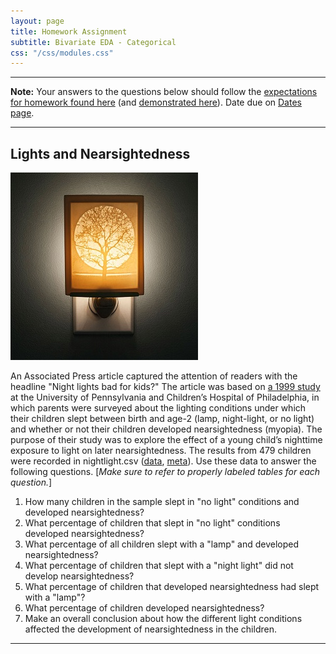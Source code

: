 ```yaml
---
layout: page
title: Homework Assignment
subtitle: Bivariate EDA - Categorical
css: "/css/modules.css"
---
```


----

<div class="alert alert-warning">
<strong>Note:</strong> Your answers to the questions below should follow the <a href="../resources/hwformat" target="_blank">expectations for homework found here</a> (and <a href="../resources/FAQ/FAQs/HWFormat_Example.pdf" target="_blank">demonstrated here</a>). Date due on <a href="../resources/Dates-Current.html" target="_blank">Dates page</a>.
</div>

----

## Lights and Nearsightedness
<img src="zimgs/nightlight.jpg" alt="Nightlight" class="img-right">

An Associated Press article captured the attention of readers with the headline "Night lights bad for kids?" The article was based on [a 1999 study](https://www.ncbi.nlm.nih.gov/pmc/articles/PMC1115762/) at the University of Pennsylvania and Children’s Hospital of Philadelphia, in which parents were surveyed about the lighting conditions under which their children slept between birth and age-2 (lamp, night-light, or no light) and whether or not their children developed nearsightedness (myopia). The purpose of their study was to explore the effect of a young child’s nighttime exposure to light on later nearsightedness. The results from 479 children were recorded in nightlight.csv ([data](https://raw.githubusercontent.com/droglenc/NCData/master/nightlight.csv), [meta](https://raw.githubusercontent.com/droglenc/NCData/master/nightlight_meta.txt)). Use these data to answer the following questions. [*Make sure to refer to properly labeled tables for each question.*]

1. How many children in the sample slept in "no light" conditions and developed nearsightedness?
1. What percentage of children that slept in "no light" conditions developed nearsightedness?
1. What percentage of all children slept with a "lamp" and developed nearsightedness?
1. What percentage of children that slept with a "night light" did not develop nearsightedness?
1. What percentage of children that developed nearsightedness had slept with a "lamp"?
1. What percentage of children developed nearsightedness?
1. Make an overall conclusion about how the different light conditions affected the development of nearsightedness in the children.
    
----

